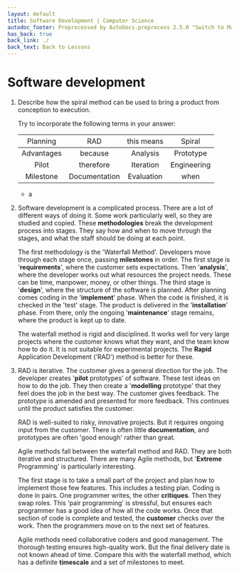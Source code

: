 ```yaml
---
layout: default
title: Software Development | Computer Science
autodoc_footer: Preprocessed by AutoDocs.preprocess 2.5.0 "Switch to Material Icons" ⓒ Starwort, 2020
has_back: true
back_link: ./
back_text: Back to Lessons
---
```


<style>
td, th, tr {
    font-style: inherit !important;
    font-weight: inherit !important;
    background-color: inherit !important;
}
</style>

# Software development

01. Describe how the spiral method can be used to bring a product from conception to execution.

    Try to incorporate the following terms in your answer:

    Planning | RAD | this means | Spiral
    :-: | :-: | :-: | :-:
    Advantages | because | Analysis | Prototype
    Pilot | therefore | Iteration | Engineering
    Milestone | Documentation | Evaluation | when

    - a
02. Software development is a complicated process. There are a lot of different ways of doing it. Some work particularly well, so they are studied and copied. These **methodologies** break the development process into stages. They say how and when to move through the stages, and what the staff should be doing at each point.

    The first methodology is the 'Waterfall Method'. Developers move through each stage once, passing **milestones** in order. The first stage is '**requirements**', where the customer sets expectations. Then '**analysis**', where the developer works out what resources the project needs. These can be time, manpower, money, or other things. The third stage is '**design**', where the structure of the software is planned. After planning comes coding in the '**implement**' phase. When the code is finished, it is checked in the 'test' stage. The product is delivered in the '**installation**' phase. From there, only the ongoing '**maintenance**' stage remains, where the product is kept up to date.

    The waterfall method is rigid and disciplined. It works well for very large projects where the customer knows what they want, and the team know how to do it. It is not suitable for experimental projects. The **Rapid** Application Development ('RAD') method is better for these.
03. RAD is iterative. The customer gives a general direction for the job. The developer creates '**pilot** prototypes' of software. These test ideas on how to do the job. They then create a '**modelling** prototype' that they feel does the job in the best way. The customer gives feedback. The prototype is amended and presented for more feedback. This continues until the product satisfies the customer.

    RAD is well-suited to risky, innovative projects. But it requires ongoing input from the customer. There is often little **documentation**, and prototypes are often 'good enough' rather than great.

    Agile methods fall between the waterfall method and RAD. They are both iterative and structured. There are many Agile methods, but '**Extreme** Programming' is particularly interesting.

    The first stage is to take a small part of the project and plan how to implement those few features. This includes a testing plan. Coding is done in pairs. One programmer writes, the other **critiques**. Then they swap roles. This 'pair programming' is stressful, but ensures each programmer has a good idea of how all the code works. Once that section of code is complete and tested, the **customer** checks over the work. Then the programmers move on to the next set of features.

    Agile methods need collaborative coders and good management. The thorough testing ensures high-quality work. But the final delivery date is not known ahead of time. Compare this with the waterfall method, which has a definite **timescale** and a set of milestones to meet.

